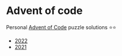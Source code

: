 # Advent of code

Personal [Advent of Code](https://adventofcode.com/) puzzle solutions ⭐️⭐️

- [2022](src/2022/)
- [2021](src/2021/)

